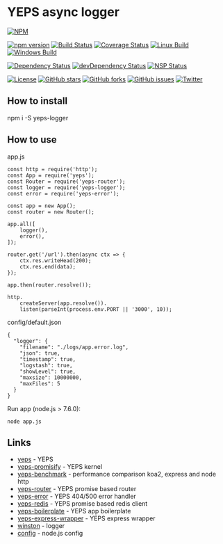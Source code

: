 # YEPS async logger


[![NPM](https://nodei.co/npm/yeps-logger.png)](https://npmjs.org/package/yeps-logger)

[![npm version](https://badge.fury.io/js/yeps-logger.svg)](https://badge.fury.io/js/yeps-logger)
[![Build Status](https://travis-ci.org/evheniy/yeps-logger.svg?branch=master)](https://travis-ci.org/evheniy/yeps-logger)
[![Coverage Status](https://coveralls.io/repos/github/evheniy/yeps-logger/badge.svg?branch=master)](https://coveralls.io/github/evheniy/yeps-logger?branch=master)
[![Linux Build](https://img.shields.io/travis/evheniy/yeps-logger/master.svg?label=linux)](https://travis-ci.org/evheniy/)
[![Windows Build](https://img.shields.io/appveyor/ci/evheniy/yeps-logger/master.svg?label=windows)](https://ci.appveyor.com/project/evheniy/yeps-logger)

[![Dependency Status](https://david-dm.org/evheniy/yeps-logger.svg)](https://david-dm.org/evheniy/yeps-logger)
[![devDependency Status](https://david-dm.org/evheniy/yeps-logger/dev-status.svg)](https://david-dm.org/evheniy/yeps-logger#info=devDependencies)
[![NSP Status](https://img.shields.io/badge/NSP%20status-no%20vulnerabilities-green.svg)](https://travis-ci.org/evheniy/yeps-logger)

[![License](https://img.shields.io/badge/license-MIT-blue.svg)](https://raw.githubusercontent.com/evheniy/yeps-logger/master/LICENSE)
[![GitHub stars](https://img.shields.io/github/stars/evheniy/yeps-logger.svg)](https://github.com/evheniy/yeps-logger/stargazers)
[![GitHub forks](https://img.shields.io/github/forks/evheniy/yeps-logger.svg)](https://github.com/evheniy/yeps-logger/network)
[![GitHub issues](https://img.shields.io/github/issues/evheniy/yeps-logger.svg)](https://github.com/evheniy/yeps-logger/issues)
[![Twitter](https://img.shields.io/twitter/url/https/github.com/evheniy/yeps-logger.svg?style=social)](https://twitter.com/intent/tweet?text=Wow:&url=%5Bobject%20Object%5D)


## How to install

  npm i -S yeps-logger
  
## How to use

app.js

    const http = require('http');
    const App = require('yeps');
    const Router = require('yeps-router');
    const logger = require('yeps-logger');
    const error = require('yeps-error');
    
    const app = new App();
    const router = new Router();
    
    app.all([
        logger(),
        error(),
    ]);
    
    router.get('/url').then(async ctx => {
        ctx.res.writeHead(200);
        ctx.res.end(data); 
    });
    
    app.then(router.resolve());
    
    http.
        createServer(app.resolve()).
        listen(parseInt(process.env.PORT || '3000', 10));
        
config/default.json

    {
      "logger": {
        "filename": "./logs/app.error.log",
        "json": true,
        "timestamp": true,
        "logstash": true,
        "showLevel": true,
        "maxsize": 10000000,
        "maxFiles": 5
      }
    }


Run app (node.js > 7.6.0):

    node app.js
    

## Links

* [yeps](https://github.com/evheniy/yeps) - YEPS
* [yeps-promisify](https://github.com/evheniy/yeps-promisify) - YEPS kernel
* [yeps-benchmark](https://github.com/evheniy/yeps-benchmark) - performance comparison koa2, express and node http
* [yeps-router](https://github.com/evheniy/yeps-router) - YEPS promise based router
* [yeps-error](https://github.com/evheniy/yeps-error) - YEPS 404/500 error handler
* [yeps-redis](https://github.com/evheniy/yeps-redis) - YEPS promise based redis client
* [yeps-boilerplate](https://github.com/evheniy/yeps-boilerplate) - YEPS app boilerplate
* [yeps-express-wrapper](https://github.com/evheniy/yeps-express-wrapper) - YEPS express wrapper
* [winston](https://github.com/winstonjs/winston) - logger
* [config](https://github.com/lorenwest/node-config) - node.js config
     
     
